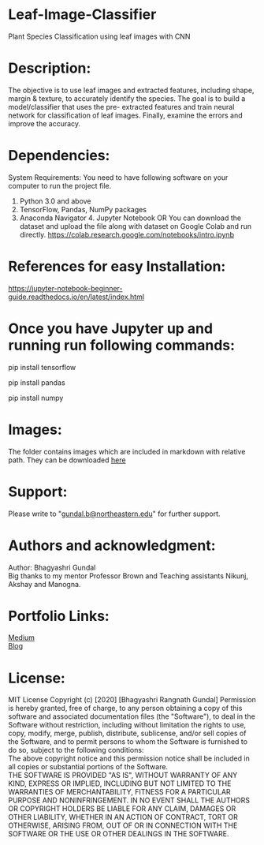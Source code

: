 # Leaf-Image-Classifier
Plant Species Classification using leaf images with CNN
# Description:
The objective is to use leaf images and extracted features, including shape, margin & texture, to accurately identify the species. The goal is to build a model/classifier that uses the pre- extracted features and train neural network for classification of leaf images. Finally, examine the errors and improve the accuracy.
# Dependencies:
System Requirements:
You need to have following software on your computer to run the project file.
1. Python 3.0 and above
2. TensorFlow, Pandas, NumPy packages
3. Anaconda Navigator 4. Jupyter Notebook
OR
You can download the dataset and upload the file along with dataset on Google Colab and run directly. https://colab.research.google.com/notebooks/intro.ipynb
# References for easy Installation:
https://jupyter-notebook-beginner-guide.readthedocs.io/en/latest/index.html
# Once you have Jupyter up and running run following commands:
pip install tensorflow

pip install pandas

pip install numpy
# Images:
The folder contains images which are included in markdown with relative path. They can be downloaded 
<a href="http://leafsnap.com/static/dataset/leafsnap-dataset.tar">here</a>
# Support:
Please write to "gundal.b@northeastern.edu" for further support.
# Authors and acknowledgment:
Author: Bhagyashri Gundal<br>
Big thanks to my mentor Professor Brown and Teaching assistants Nikunj, Akshay and Manogna.
# Portfolio Links:
<a href = https://medium.com/@ranigundal/plant-species-classification-using-leaf-images-with-cnn-41a2325090af>Medium</a> <br>
<a href = https://ranigundal.wixsite.com/website/post/leaf-classification-using-deep-learning>Blog</a>
# License:
MIT License
Copyright (c) [2020] [Bhagyashri Rangnath Gundal]
Permission is hereby granted, free of charge, to any person obtaining a copy of this software and associated documentation files (the "Software"), to deal in the Software without restriction, including without limitation the rights to use, copy, modify, merge, publish, distribute, sublicense, and/or sell copies of the Software, and to permit persons to whom the Software is furnished to do so, subject to the following conditions:<br>
The above copyright notice and this permission notice shall be included in all copies or substantial portions of the Software.<br>
THE SOFTWARE IS PROVIDED "AS IS", WITHOUT WARRANTY OF ANY KIND, EXPRESS OR
IMPLIED, INCLUDING BUT NOT LIMITED TO THE WARRANTIES OF MERCHANTABILITY,
FITNESS FOR A PARTICULAR PURPOSE AND NONINFRINGEMENT. IN NO EVENT SHALL THE
AUTHORS OR COPYRIGHT HOLDERS BE LIABLE FOR ANY CLAIM, DAMAGES OR OTHER
LIABILITY, WHETHER IN AN ACTION OF CONTRACT, TORT OR OTHERWISE, ARISING FROM,
OUT OF OR IN CONNECTION WITH THE SOFTWARE OR THE USE OR OTHER DEALINGS IN THE
SOFTWARE.
    
